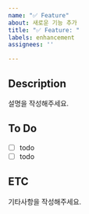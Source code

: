 ```yaml
---
name: "✅ Feature"
about: 새로운 기능 추가
title: "✅ Feature: "
labels: enhancement
assignees: ''

---
```


## Description
설명을 작성해주세요.

## To Do
- [ ] todo
- [ ] todo

## ETC
기타사항을 작성해주세요.
